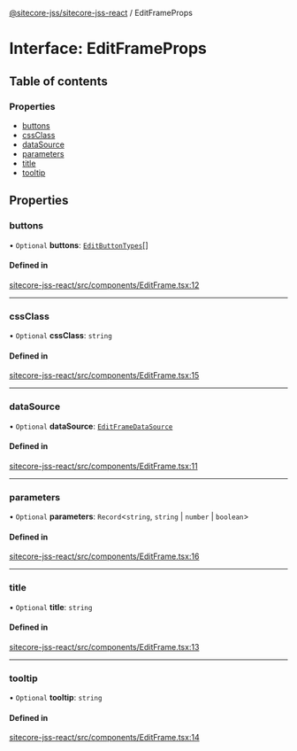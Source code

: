 [@sitecore-jss/sitecore-jss-react](../README.md) / EditFrameProps

# Interface: EditFrameProps

## Table of contents

### Properties

- [buttons](EditFrameProps.md#buttons)
- [cssClass](EditFrameProps.md#cssclass)
- [dataSource](EditFrameProps.md#datasource)
- [parameters](EditFrameProps.md#parameters)
- [title](EditFrameProps.md#title)
- [tooltip](EditFrameProps.md#tooltip)

## Properties

### buttons

• `Optional` **buttons**: [`EditButtonTypes`](../README.md#editbuttontypes)[]

#### Defined in

[sitecore-jss-react/src/components/EditFrame.tsx:12](https://github.com/Sitecore/jss/blob/8e27b9987/packages/sitecore-jss-react/src/components/EditFrame.tsx#L12)

___

### cssClass

• `Optional` **cssClass**: `string`

#### Defined in

[sitecore-jss-react/src/components/EditFrame.tsx:15](https://github.com/Sitecore/jss/blob/8e27b9987/packages/sitecore-jss-react/src/components/EditFrame.tsx#L15)

___

### dataSource

• `Optional` **dataSource**: [`EditFrameDataSource`](../README.md#editframedatasource)

#### Defined in

[sitecore-jss-react/src/components/EditFrame.tsx:11](https://github.com/Sitecore/jss/blob/8e27b9987/packages/sitecore-jss-react/src/components/EditFrame.tsx#L11)

___

### parameters

• `Optional` **parameters**: `Record`<`string`, `string` \| `number` \| `boolean`\>

#### Defined in

[sitecore-jss-react/src/components/EditFrame.tsx:16](https://github.com/Sitecore/jss/blob/8e27b9987/packages/sitecore-jss-react/src/components/EditFrame.tsx#L16)

___

### title

• `Optional` **title**: `string`

#### Defined in

[sitecore-jss-react/src/components/EditFrame.tsx:13](https://github.com/Sitecore/jss/blob/8e27b9987/packages/sitecore-jss-react/src/components/EditFrame.tsx#L13)

___

### tooltip

• `Optional` **tooltip**: `string`

#### Defined in

[sitecore-jss-react/src/components/EditFrame.tsx:14](https://github.com/Sitecore/jss/blob/8e27b9987/packages/sitecore-jss-react/src/components/EditFrame.tsx#L14)

